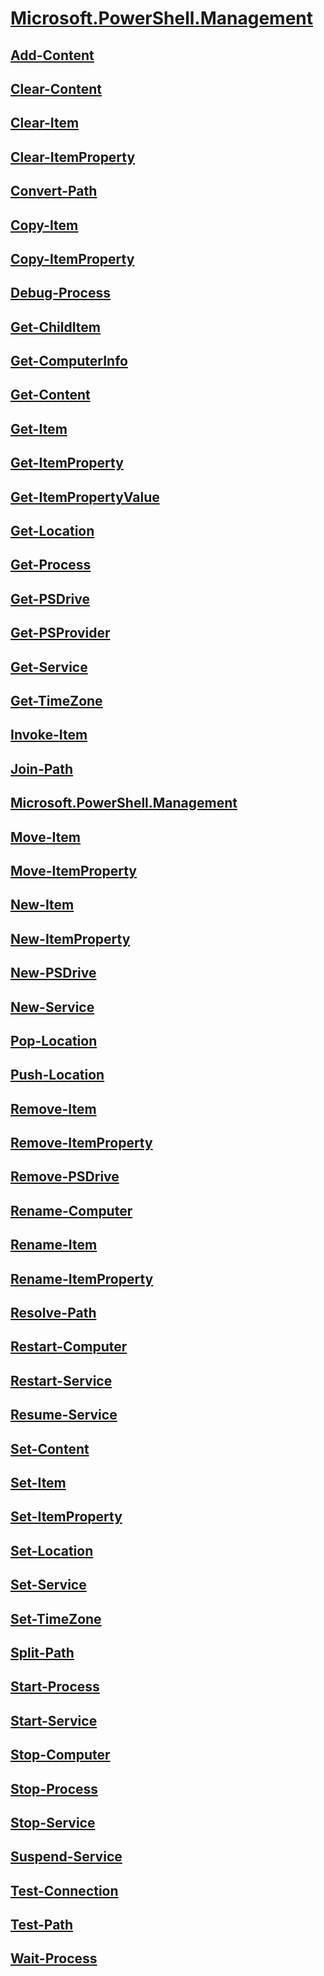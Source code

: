 #  [Microsoft.PowerShell.Management]()
##  [Add-Content](Add-Content.md)
##  [Clear-Content](Clear-Content.md)
##  [Clear-Item](Clear-Item.md)
##  [Clear-ItemProperty](Clear-ItemProperty.md)
##  [Convert-Path](Convert-Path.md)
##  [Copy-Item](Copy-Item.md)
##  [Copy-ItemProperty](Copy-ItemProperty.md)
##  [Debug-Process](Debug-Process.md)
##  [Get-ChildItem](Get-ChildItem.md)
##  [Get-ComputerInfo](Get-ComputerInfo.md)
##  [Get-Content](Get-Content.md)
##  [Get-Item](Get-Item.md)
##  [Get-ItemProperty](Get-ItemProperty.md)
##  [Get-ItemPropertyValue](Get-ItemPropertyValue.md)
##  [Get-Location](Get-Location.md)
##  [Get-Process](Get-Process.md)
##  [Get-PSDrive](Get-PSDrive.md)
##  [Get-PSProvider](Get-PSProvider.md)
##  [Get-Service](Get-Service.md)
##  [Get-TimeZone](Get-TimeZone.md)
##  [Invoke-Item](Invoke-Item.md)
##  [Join-Path](Join-Path.md)
##  [Microsoft.PowerShell.Management](Microsoft.PowerShell.Management.md)
##  [Move-Item](Move-Item.md)
##  [Move-ItemProperty](Move-ItemProperty.md)
##  [New-Item](New-Item.md)
##  [New-ItemProperty](New-ItemProperty.md)
##  [New-PSDrive](New-PSDrive.md)
##  [New-Service](New-Service.md)
##  [Pop-Location](Pop-Location.md)
##  [Push-Location](Push-Location.md)
##  [Remove-Item](Remove-Item.md)
##  [Remove-ItemProperty](Remove-ItemProperty.md)
##  [Remove-PSDrive](Remove-PSDrive.md)
##  [Rename-Computer](Rename-Computer.md)
##  [Rename-Item](Rename-Item.md)
##  [Rename-ItemProperty](Rename-ItemProperty.md)
##  [Resolve-Path](Resolve-Path.md)
##  [Restart-Computer](Restart-Computer.md)
##  [Restart-Service](Restart-Service.md)
##  [Resume-Service](Resume-Service.md)
##  [Set-Content](Set-Content.md)
##  [Set-Item](Set-Item.md)
##  [Set-ItemProperty](Set-ItemProperty.md)
##  [Set-Location](Set-Location.md)
##  [Set-Service](Set-Service.md)
##  [Set-TimeZone](Set-TimeZone.md)
##  [Split-Path](Split-Path.md)
##  [Start-Process](Start-Process.md)
##  [Start-Service](Start-Service.md)
##  [Stop-Computer](Stop-Computer.md)
##  [Stop-Process](Stop-Process.md)
##  [Stop-Service](Stop-Service.md)
##  [Suspend-Service](Suspend-Service.md)
##  [Test-Connection](Test-Connection.md)
##  [Test-Path](Test-Path.md)
##  [Wait-Process](Wait-Process.md)
